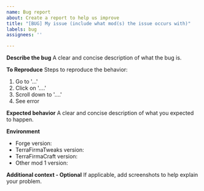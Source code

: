 ```yaml
---
name: Bug report
about: Create a report to help us improve
title: "[BUG] My issue (include what mod(s) the issue occurs with)"
labels: bug
assignees: ''

---
```


**Describe the bug**
A clear and concise description of what the bug is.

**To Reproduce**
Steps to reproduce the behavior:
1. Go to '...'
2. Click on '....'
3. Scroll down to '....'
4. See error

**Expected behavior**
A clear and concise description of what you expected to happen.

**Environment**
 - Forge version:
 - TerraFirmaTweaks version:
 - TerraFirmaCraft version:
 - Other mod 1 version: 

**Additional context - Optional**
If applicable, add screenshots to help explain your problem.
